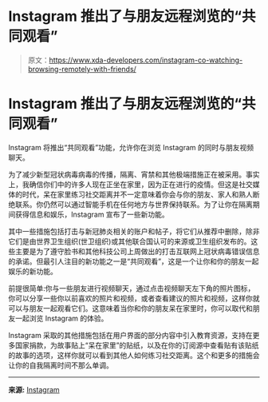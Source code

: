 # Instagram 推出了与朋友远程浏览的“共同观看”

> 原文：<https://www.xda-developers.com/instagram-co-watching-browsing-remotely-with-friends/>

# Instagram 推出了与朋友远程浏览的“共同观看”

Instagram 将推出“共同观看”功能，允许你在浏览 Instagram 的同时与朋友视频聊天。

为了减少新型冠状病毒病毒的传播，隔离、宵禁和其他极端措施正在被采用。事实上，我确信你们中的许多人现在正坐在家里，因为正在进行的疫情。但这是社交媒体的时代，呆在家里练习社交距离并不一定意味着你会与你的朋友、家人和熟人断绝联系。你仍然可以通过智能手机在任何地方与世界保持联系。为了让你在隔离期间获得信息和娱乐，Instagram 宣布了一些新功能。

其中一些措施包括打击与新冠肺炎相关的账户和帖子，将它们从推荐中删除，除非它们是由世界卫生组织(世卫组织)或其他联合国认可的来源或卫生组织发布的。这些主要是为了遵守脸书和其他科技公司上周做出的打击互联网上冠状病毒错误信息的承诺。但最引人注目的新功能之一是“共同观看”，这是一个让你和你的朋友一起娱乐的新功能。

前提很简单:你与一些朋友进行视频聊天，通过点击视频聊天左下角的照片图标，你可以分享一些你以前喜欢的照片和视频，或者查看建议的照片和视频，这样你就可以与朋友一起观看它们。这意味着当你和你的朋友呆在家里时，你可以取代和朋友一起浏览 Instagram 的体验。

Instagram 采取的其他措施包括在用户界面的部分内容中引入教育资源，支持在更多国家捐款，为故事贴上“呆在家里”的贴纸，以及在你的订阅源中查看贴有该贴纸的故事的选项，这样你就可以看到其他人如何练习社交距离。这个和更多的措施会让你的自我隔离时间不那么单调。

* * *

**来源:** [Instagram](https://about.instagram.com/blog/announcements/coronavirus-keeping-people-safe-informed-and-supported-on-instagram/)